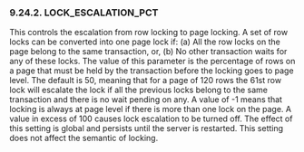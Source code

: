 <div id="lockescalation" class="section">

<div class="titlepage">

<div>

<div>

### 9.24.2. LOCK_ESCALATION_PCT

</div>

</div>

</div>

This controls the escalation from row locking to page locking. A set of
row locks can be converted into one page lock if: (a) All the row locks
on the page belong to the same transaction, or, (b) No other transaction
waits for any of these locks. The value of this parameter is the
percentage of rows on a page that must be held by the transaction before
the locking goes to page level. The default is 50, meaning that for a
page of 120 rows the 61st row lock will escalate the lock if all the
previous locks belong to the same transaction and there is no wait
pending on any. A value of -1 means that locking is always at page level
if there is more than one lock on the page. A value in excess of 100
causes lock escalation to be turned off. The effect of this setting is
global and persists until the server is restarted. This setting does not
affect the semantic of locking.

</div>
